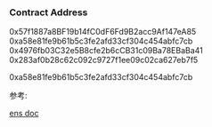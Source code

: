 





### Contract Address
0x57f1887a8BF19b14fC0dF6Fd9B2acc9Af147eA85
0xa58e81fe9b61b5c3fe2afd33cf304c454abfc7cb
0x4976fb03C32e5B8cfe2b6cCB31c09Ba78EBaBa41
0x283af0b28c62c092c9727f1ee09c02ca627eb7f5

0xa58e81fe9b61b5c3fe2afd33cf304c454abfc7cb

参考:

[ens doc](https://docs.ens.domains/)